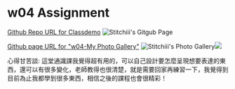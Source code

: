 # w04 Assignment

[Github Repo URL for Classdemo](https://stitchiii.github.io/1101-classdemo-407230035/)
![Stitchiii's Gitgub Page](https://i.imgur.com/9J4MhJQ.png)

[Github page URL for "w04-My Photo Gallery"](https://stitchiii.github.io/1101-classdemo-407230035/w04Homework/myphotoGallery.html)
![Stitchiii's Photo Gallery](https://i.imgur.com/dyXj74L.jpg)![](https://i.imgur.com/yvOYw3C.png)

心得甘苦談:
這堂通識課我覺得超有用的，可以自己設計要怎麼呈現想要表達的東西，還可以有很多變化，老師教得也很清楚，就是需要回家再練習一下，我覺得到目前為止我都學到很多東西，相信之後的課程也會很精彩！
